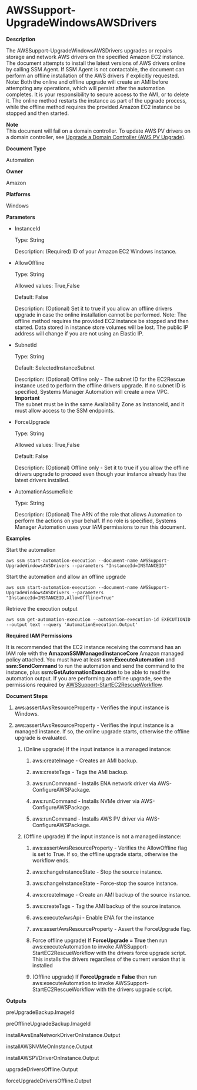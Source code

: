 # AWSSupport\-UpgradeWindowsAWSDrivers<a name="automation-awssupport-upgradewindowsawsdrivers"></a>

 **Description** 

The AWSSupport\-UpgradeWindowsAWSDrivers upgrades or repairs storage and network AWS drivers on the specified Amazon EC2 instance\. The document attempts to install the latest versions of AWS drivers online by calling SSM Agent\. If SSM Agent is not contactable, the document can perform an offline installation of the AWS drivers if explicitly requested\. Note: Both the online and offline upgrade will create an AMI before attempting any operations, which will persist after the automation completes\. It is your responsibility to secure access to the AMI, or to delete it\. The online method restarts the instance as part of the upgrade process, while the offline method requires the provided Amazon EC2 instance be stopped and then started\.

**Note**  
This document will fail on a domain controller\. To update AWS PV drivers on a domain controller, see [Upgrade a Domain Controller \(AWS PV Upgrade\)](https://docs.aws.amazon.com/AWSEC2/latest/WindowsGuide/Upgrading_PV_drivers.html#aws-pv-upgrade-dc)\.

 **Document Type** 

Automation

 **Owner** 

Amazon

 **Platforms** 

Windows

 **Parameters** 
+ InstanceId

  Type: String

  Description: \(Required\) ID of your Amazon EC2 Windows instance\.
+ AllowOffline

  Type: String

  Allowed values: True,False

  Default: False

  Description: \(Optional\) Set it to true if you allow an offline drivers upgrade in case the online installation cannot be performed\. Note: The offline method requires the provided EC2 instance be stopped and then started\. Data stored in instance store volumes will be lost\. The public IP address will change if you are not using an Elastic IP\.
+ SubnetId

  Type: String

  Default: SelectedInstanceSubnet

  Description: \(Optional\) Offline only \- The subnet ID for the EC2Rescue instance used to perform the offline drivers upgrade\. If no subnet ID is specified, Systems Manager Automation will create a new VPC\.
**Important**  
The subnet must be in the same Availability Zone as InstanceId, and it must allow access to the SSM endpoints\.
+ ForceUpgrade

  Type: String

  Allowed values: True,False

  Default: False

  Description: \(Optional\) Offline only \- Set it to true if you allow the offline drivers upgrade to proceed even though your instance already has the latest drivers installed\.
+ AutomationAssumeRole

  Type: String

  Description: \(Optional\) The ARN of the role that allows Automation to perform the actions on your behalf\. If no role is specified, Systems Manager Automation uses your IAM permissions to run this document\.

 **Examples** 

Start the automation

```
aws ssm start-automation-execution --document-name AWSSupport-UpgradeWindowsAWSDrivers --parameters "InstanceId=INSTANCEID"
```

Start the automation and allow an offline upgrade

```
aws ssm start-automation-execution --document-name AWSSupport-UpgradeWindowsAWSDrivers --parameters "InstanceId=INSTANCEID,AllowOffline=True"
```

Retrieve the execution output

```
aws ssm get-automation-execution --automation-execution-id EXECUTIONID --output text --query 'AutomationExecution.Output'
```

 **Required IAM Permissions** 

It is recommended that the EC2 instance receiving the command has an IAM role with the **AmazonSSMManagedInstanceCore** Amazon managed policy attached\. You must have at least **ssm:ExecuteAutomation** and **ssm:SendCommand** to run the automation and send the command to the instance, plus **ssm:GetAutomationExecution** to be able to read the automation output\. If you are performing an offline upgrade, see the permissions required by [AWSSupport\-StartEC2RescueWorkflow](automation-awssupport-startec2rescueworkflow.md)\.

 **Document Steps** 

1. aws:assertAwsResourceProperty \- Verifies the input instance is Windows\.

1. aws:assertAwsResourceProperty \- Verifies the input instance is a managed instance\. If so, the online upgrade starts, otherwise the offline upgrade is evaluated\.

   1. \(Online upgrade\) If the input instance is a managed instance:

      1. aws:createImage \- Creates an AMI backup\.

      1. aws:createTags \- Tags the AMI backup\.

      1. aws:runCommand \- Installs ENA network driver via AWS\-ConfigureAWSPackage\.

      1. aws:runCommand \- Installs NVMe driver via AWS\-ConfigureAWSPackage\.

      1. aws:runCommand \- Installs AWS PV driver via AWS\-ConfigureAWSPackage\.

   1. \(Offline upgrade\) If the input instance is not a managed instance:

      1. aws:assertAwsResourceProperty \- Verifies the AllowOffline flag is set to True\. If so, the offline upgrade starts, otherwise the workflow ends\.

      1. aws:changeInstanceState \- Stop the source instance\.

      1. aws:changeInstanceState \- Force\-stop the source instance\.

      1. aws:createImage \- Create an AMI backup of the source instance\.

      1. aws:createTags \- Tag the AMI backup of the source instance\.

      1. aws:executeAwsApi \- Enable ENA for the instance

      1. aws:assertAwsResourceProperty \- Assert the ForceUpgrade flag\.

      1. Force offline upgrade\) If **ForceUpgrade = True** then run aws:executeAutomation to invoke AWSSupport\-StartEC2RescueWorkflow with the drivers force upgrade script\. This installs the drivers regardless of the current version that is installed

      1. \(Offline upgrade\) If **ForceUpgrade = False** then run aws:executeAutomation to invoke AWSSupport\-StartEC2RescueWorkflow with the drivers upgrade script\.

 **Outputs** 

preUpgradeBackup\.ImageId

preOfflineUpgradeBackup\.ImageId

installAwsEnaNetworkDriverOnInstance\.Output

installAWSNVMeOnInstance\.Output

installAWSPVDriverOnInstance\.Output

upgradeDriversOffline\.Output

forceUpgradeDriversOffline\.Output